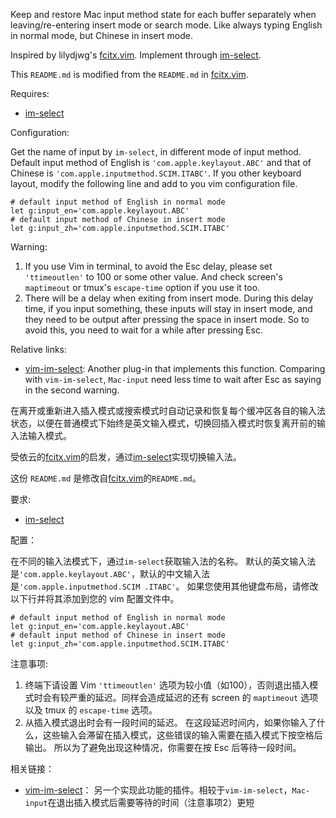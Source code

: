 Keep and restore Mac input method state for each buffer separately when leaving/re-entering insert mode or search mode. Like always typing English in normal mode, but Chinese in insert mode.

Inspired by lilydjwg's [fcitx.vim](https://github.com/lilydjwg/fcitx.vim). Implement through [im-select](https://github.com/daipeihust/im-select).

This `README.md` is modified from the `README.md` in [fcitx.vim](https://github.com/lilydjwg/fcitx.vim).


Requires:

* [im-select](https://github.com/daipeihust/im-select)

Configuration:

Get the name of input by `im-select`, in different mode of input method. Default input method of English is `'com.apple.keylayout.ABC'` and that of Chinese is `'com.apple.inputmethod.SCIM.ITABC'`. If you other keyboard layout, modify the following line and add to you vim configuration file.

```vim
# default input method of English in normal mode
let g:input_en='com.apple.keylayout.ABC'
# default input method of Chinese in insert mode
let g:input_zh='com.apple.inputmethod.SCIM.ITABC'
```

Warning:

1. If you use Vim in terminal, to avoid the Esc delay, please set `'ttimeoutlen'` to 100 or some other value. And check screen's `maptimeout` or tmux's `escape-time` option if you use it too.
2. There will be a delay when exiting from insert mode. During this delay time, if you input something, these inputs will stay in insert mode, and they need to be output after pressing the space in insert mode. So to avoid this, you need to wait for a while after pressing Esc.

Relative links:

* [vim-im-select](https://github.com/brglng/vim-im-select): Another plug-in that implements this function. Comparing with `vim-im-select`, `Mac-input` need less time to wait after Esc as saying in the second warning.


在离开或重新进入插入模式或搜索模式时自动记录和恢复每个缓冲区各自的输入法状态，以便在普通模式下始终是英文输入模式，切换回插入模式时恢复离开前的输入法输入模式。

受依云的[fcitx.vim](https://github.com/lilydjwg/fcitx.vim)的启发，通过[im-select](https://github.com/daipeihust/im-select)实现切换输入法。

这份 `README.md` 是修改自[fcitx.vim](https://github.com/lilydjwg/fcitx.vim)的`README.md`。


要求:

* [im-select](https://github.com/daipeihust/im-select)


配置：

在不同的输入法模式下，通过`im-select`获取输入法的名称。 默认的英文输入法是`'com.apple.keylayout.ABC'`，默认的中文输入法是`'com.apple.inputmethod.SCIM .ITABC'`。 如果您使用其他键盘布局，请修改以下行并将其添加到您的 vim 配置文件中。

```vim
# default input method of English in normal mode
let g:input_en='com.apple.keylayout.ABC'
# default input method of Chinese in insert mode
let g:input_zh='com.apple.inputmethod.SCIM.ITABC'
```

注意事项:

1. 终端下请设置 Vim `'ttimeoutlen'` 选项为较小值（如100），否则退出插入模式时会有较严重的延迟。同样会造成延迟的还有 screen 的 `maptimeout` 选项以及 tmux 的 `escape-time` 选项。
2. 从插入模式退出时会有一段时间的延迟。 在这段延迟时间内，如果你输入了什么，这些输入会滞留在插入模式，这些错误的输入需要在插入模式下按空格后输出。 所以为了避免出现这种情况，你需要在按 Esc 后等待一段时间。

相关链接：

* [vim-im-select](https://github.com/brglng/vim-im-select)： 另一个实现此功能的插件。相较于`vim-im-select`，`Mac-input`在退出插入模式后需要等待的时间（注意事项2）更短

